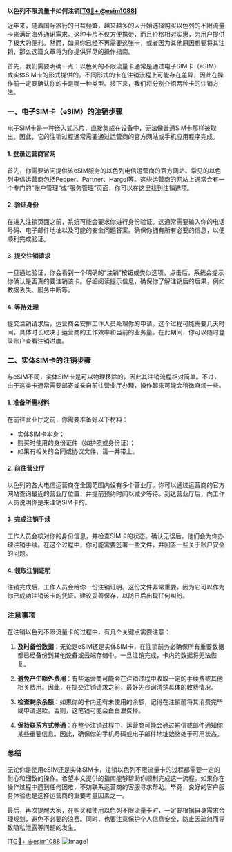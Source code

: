 **以色列不限流量卡如何注销[[TG💪+ @esim1088](https://t.me/s/esim1088)]**

近年来，随着国际旅行的日益频繁，越来越多的人开始选择购买以色列的不限流量卡来满足海外通讯需求。这种卡片不仅方便携带，而且价格相对实惠，为用户提供了极大的便利。然而，如果你已经不再需要这张卡，或者因为其他原因想要将其注销，那么这篇文章将为你提供详尽的操作指南。

首先，我们需要明确一点：以色列的不限流量卡通常是通过电子SIM卡（eSIM）或实体SIM卡的形式提供的。不同形式的卡在注销流程上可能存在差异，因此在操作前一定要确认你的卡是哪一种类型。接下来，我们将分别介绍两种卡的注销方法。

### 一、电子SIM卡（eSIM）的注销步骤

电子SIM卡是一种嵌入式芯片，直接集成在设备中，无法像普通SIM卡那样被取出。因此，它的注销过程通常需要通过运营商的官方网站或手机应用程序完成。

#### 1. 登录运营商官网
首先，你需要访问提供该eSIM服务的以色列电信运营商的官方网站。常见的以色列电信运营商包括Pepper、Partner、Hargol等。这些运营商的网站上通常会有一个专门的“账户管理”或“服务管理”页面，你可以在这里找到注销选项。

#### 2. 验证身份
在进入注销页面之前，系统可能会要求你进行身份验证。这通常需要输入你的电话号码、电子邮件地址以及可能的安全问题答案。确保你拥有所有必要的信息，以便顺利完成验证。

#### 3. 提交注销请求
一旦通过验证，你会看到一个明确的“注销”按钮或类似选项。点击后，系统会提示你确认是否真的要注销该卡。仔细阅读提示信息，确保你了解注销后的后果，例如数据丢失、服务中断等。

#### 4. 等待处理
提交注销请求后，运营商会安排工作人员处理你的申请。这个过程可能需要几天时间，具体时长取决于运营商的工作效率和当前的业务量。在此期间，你可以随时登录账户查看注销进度。

### 二、实体SIM卡的注销步骤

与eSIM不同，实体SIM卡是可以物理移除的，因此其注销流程相对简单。不过，由于这类卡通常需要邮寄或亲自前往营业厅办理，操作起来可能会稍微麻烦一些。

#### 1. 准备所需材料
在前往营业厅之前，你需要准备好以下材料：
- 实体SIM卡本身；
- 购买时使用的身份证件（如护照或身份证）；
- 如果有相关的合同或协议文件，请一并带上。

#### 2. 前往营业厅
以色列的各大电信运营商在全国范围内设有多个营业厅。你可以通过运营商的官方网站查询最近的营业厅位置，并提前预约时间以减少等待。到达营业厅后，向工作人员说明你是来注销SIM卡的。

#### 3. 完成注销手续
工作人员会核对你的身份信息，并检查SIM卡的状态。确认无误后，他们会为你办理注销手续。在这个过程中，你可能需要签署一些文件，并回答一些关于账户安全的问题。

#### 4. 领取注销证明
注销完成后，工作人员会给你一份注销证明。这份文件非常重要，因为它可以作为你已成功注销该卡的凭证。建议妥善保存，以防日后出现任何纠纷。

### 注意事项

在注销以色列不限流量卡的过程中，有几个关键点需要注意：

1. **及时备份数据**：无论是eSIM还是实体SIM卡，在注销前务必确保所有重要数据都已经备份到其他设备或云端存储中。一旦注销完成，卡内的数据将无法恢复。

2. **避免产生额外费用**：有些运营商可能会在注销过程中收取一定的手续费或其他相关费用。因此，在提交注销请求之前，最好先咨询清楚具体的收费情况。

3. **检查剩余余额**：如果你的卡内还有未使用的余额，记得在注销前将其消费完毕或申请退款。否则，这笔钱可能会白白浪费掉。

4. **保持联系方式畅通**：在整个注销过程中，运营商可能会通过短信或邮件通知你某些重要信息。因此，确保你的手机号码或电子邮件地址始终处于可用状态。

### 总结

无论你是使用eSIM还是实体SIM卡，注销以色列不限流量卡的过程都需要一定的耐心和细致的操作。希望本文提供的指南能够帮助你顺利完成这一流程。如果你在操作过程中遇到任何困难，不妨联系运营商的客服寻求帮助。毕竟，良好的客户服务体验也是选择运营商的重要考量因素之一。

最后，再次提醒大家，在购买和使用以色列不限流量卡时，一定要根据自身需求合理规划，避免不必要的浪费。同时，也要注意保护个人信息安全，防止因疏忽而导致隐私泄露等问题的发生。

[[TG💪+ @esim1088](https://t.me/s/esim1088) ![Image](https://i.postimg.cc/4NQfJmqS/Snipaste-2025-05-13-00-14-12.png)]